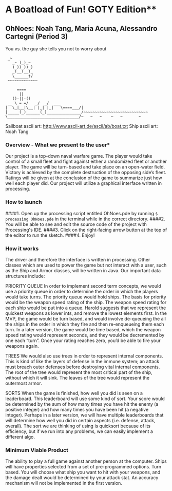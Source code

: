 # A Boatload of Fun! GOTY Edition**

## OhNoes: Noah Tang, Maria Acuna, Alessandro Cartegni (Period 3)



You vs. the guy she tells you not to worry about

 ```
  _~
    _~ )_)_~
    )_))_))_)
    _!__!__!_
    \______t/
  ~~~~~~~~~~~~~
```
```
     ====
      ||
   ()-||-()
 __ \ = =/   _/  _/  ___
|  \_|__|\__| |_| |_|   \====___/|
|_____(_)______(_)_______________/~~~~~~~~~~~~~~~~~~~~~~~~~~~~
\_______________________________/~   ~   ~    ~   ~       ~

```
Sailboat ascii art:  http://www.ascii-art.de/ascii/ab/boat.txt
Ship ascii art: Noah Tang



### Overview - What we present to the user*

Our project is a top-down naval warfare game. The player would take control of a small fleet and fight against either a randomized fleet or another player.  The game will be turn-based and take place on an open-water field. Victory is achieved by the complete destruction of the opposing side’s fleet. Ratings will be given at the conclusion of the game to summarize just how well each player did. Our project will utilize a graphical interface written in processing. 

### How to launch

####1. Open up the processing script entitled OhNoes.pde by running `$ processing OhNoes.pde` in the terminal while in the correct directory.
####2. You will be able to see and edit the source code of the project with Processing's IDE.
####3. Click on the right-facing arrow button at the top of the editor to run the sketch.
####4. Enjoy!

### How it works

The driver and therefore the interface is written in processing. Other classes which are used to power the game but not interact with a user, such as the Ship and Armor classes, will be written in Java. Our important data structures include:


PRIORITY QUEUE
In order to implement second term concepts, we would use a priority queue in order to determine the order in which the players would take turns.  The priority queue would hold ships.  The basis for priority would be the weapon speed rating of the ship.  The weapon speed rating for each ship would be put into a queue.  Harold suggests that we represent the quickest weapons as lower ints, and remove the lowest elements first.  In the MVP, the game would be turn based, and would involve de-queueing the all the ships in the order in which they fire and then re-enqueueing them each turn.  In a later version, the game would be time based, which the weapon speed rating would represent seconds, and they would be decremented by one each “turn”.  Once your rating reaches zero, you’d be able to fire your weapons again.

TREES
We would also use trees in order to represent internal components. This is kind of like the layers of defense in the immune system; an attack must breach outer defenses before destroying vital internal components.  The root of the tree would represent the most critical part of the ship, without which it will sink.  The leaves of the tree would represent the outermost armor.  

SORTS
When the game is finished, how well you did is seen on a leaderboard.  This leaderboard will use some kind of sort.  Your score would be determined by the sum of how many times you have hit the enemy (a positive integer) and how many times you have been hit (a negative integer).  Perhaps in a later version, we will have multiple leaderboards that will determine how well you did in certain aspects (i.e. defense, attack, overall).  The sort we are thinking of using is quicksort because of its efficiency, but if we run into any problems, we can easily implement a different algo.


### Minimum Viable Product

The ability to play a full game against another person at the computer. Ships will have properties selected from a set of pre-programmed options.  Turn based.  You will choose what ship you want to hit with your weapons, and the damage dealt would be determined by your attack stat.  An accuracy mechanism will not be implemented in the first version.

